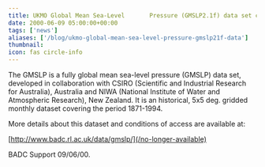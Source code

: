 ```yaml
---
title: UKMO Global Mean Sea-Level       Pressure (GMSLP2.1f) data set covering period 1871-1994 just rele
date: 2000-06-09 05:00:00+00:00
tags: ['news']
aliases: ['/blog/ukmo-global-mean-sea-level-pressure-gmslp21f-data']
thumbnail: 
icon: fas circle-info
---
```



The GMSLP is a fully global mean sea-level pressure (GMSLP) data set, 
developed in collaboration with CSIRO (Scientific and Industrial Research 
for Australia), Australia and NIWA (National Institute of Water and Atmospheric 
Research), New Zealand. It is an historical, 5x5 deg. gridded monthly dataset 
covering the period 1871-1994. 


 
More details about this dataset and conditions of access are available at:


 
[http://www.badc.rl.ac.uk/data/gmslp/](/no-longer-available)


 
BADC Support 09/06/00.


